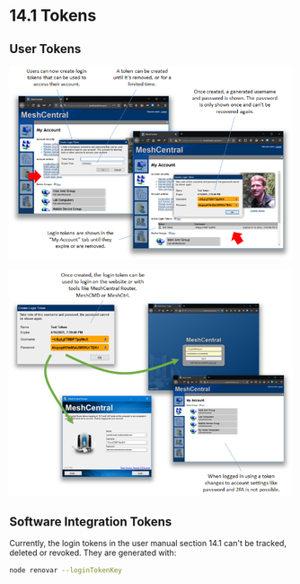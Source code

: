 # 14.1 Tokens

## User Tokens

![User Tokens 1](images/user_tokens1.png)

![User Tokens 2](images/user_tokens2.png)

## Software Integration Tokens

Currently, the login tokens in the user manual section 14.1 can't be tracked, deleted or revoked. They are generated with:

```bash
node renovar --loginTokenKey
```
